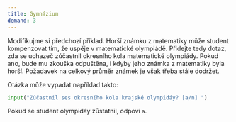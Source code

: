 ```yaml
---
title: Gymnázium
demand: 3
---
```


Modifikujme si předchozí příklad. Horší známku z matematiky může student kompenzovat tím, že uspěje v matematické olympiádě. Přidejte tedy dotaz, zda se uchazeč zúčastnil okresního kola matematické olympiády. Pokud ano, bude mu zkouška odpuštěna, i kdyby jeho známka z matematiky byla horší. Požadavek na celkový průměr známek je však třeba stále dodržet.

Otázka může vypadat například takto:

```py
input("Zúčastnil ses okresního kola krajské olympidáy? [a/n] ")
```

Pokud se student olympidáy zůstatnil, odpoví `a`.
